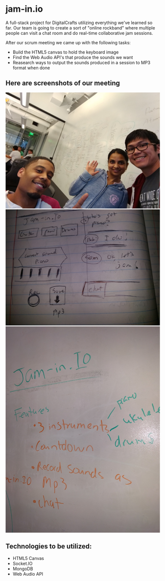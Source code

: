 # jam-in.io
A full-stack project for DigitalCrafts utilizing everything we've learned so far. Our team is going to create a sort of "online rockband" where multiple people can visit a chat room and do real-time collaborative jam sessions.

After our scrum meeting we came up with the following tasks:
* Build the HTML5 canvas to hold the keyboard image
* Find the Web Audio API's that produce the sounds we want
* Reasearch ways to output the sounds produced in a session to MP3 format when done


## Here are screenshots of our meeting
![screenshot](team.jpg)
![screenshot](mockup.jpg)
![screenshot](scrum1.jpg)

## Technologies to be utilized:
* HTML5 Canvas
* Socket.IO
* MongoDB
* Web Audio API
